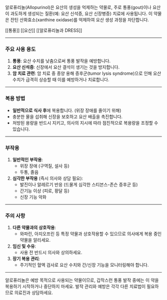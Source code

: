 알로퓨리놀(Allopurinol)은 요산의 생성을 억제하는 약물로, 주로 통풍(gout)이나 요산이 과도하게 생성되는 질환(예: 요산 신석증, 요산 신장병증) 치료에 사용됩니다. 이 약물은 잔틴 산화효소(xanthine oxidase)를 억제하여 요산 생성 과정을 차단합니다.


[[통풍]]
[[요산]]
[[알로퓨리놀과 DRESS]]



---

### 주요 사용 용도

1. **통풍**: 요산 수치를 낮춤으로써 통풍 발작을 예방합니다.
2. **요산 신석증**: 신장에서 요산 결석이 생기는 것을 방지합니다.
3. **암 치료 관련**: 암 치료 중 종양 용해 증후군(tumor lysis syndrome)으로 인해 요산 수치가 급격히 상승할 때 이를 예방하거나 치료합니다.

---

### 복용 방법

- **일반적으로 식사 후**에 복용합니다. (위장 장애를 줄이기 위해)
- 충분한 물을 섭취해 신장을 보호하고 요산 배출을 촉진합니다.
- 처방된 용량을 반드시 지키고, 의사의 지시에 따라 점진적으로 복용량을 조정할 수 있습니다.

---

### 부작용

1. **일반적인 부작용**:
    - 위장 장애 (구역질, 설사 등)
    - 두통, 졸음
2. **심각한 부작용** (즉시 의사와 상담 필요):
    - 발진이나 알레르기 반응 (드물게 심각한 스티븐스-존슨 증후군 등)
    - 간기능 이상 (피로, 황달 등)
    - 신장 기능 악화

---

### 주의 사항

1. **다른 약물과의 상호작용**:
    - 와파린, 아지오프린 등 특정 약물과 상호작용할 수 있으므로 의사에게 복용 중인 약물을 알리세요.
2. **임신 및 수유**:
    - 사용 전 반드시 의사와 상의하세요.
3. **장기 복용 관리**:
    - 주기적인 혈액 검사로 요산 수치와 간/신장 기능을 모니터링해야 합니다.

---

알로퓨리놀은 예방 목적으로 사용되는 약물이므로, 갑작스런 통풍 발작 중에는 이 약을 복용하기 시작하거나 중단하지 마세요. 발작 관리와 예방은 각각 다른 치료법이 필요하므로 의료진과 상담하세요.
